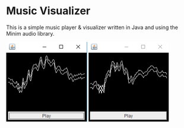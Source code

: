 # Music Visualizer

This is a simple music player & visualizer written in Java and using the Minim audio library.

![s1](screenshots/s1.png)
![s2](screenshots/s2.png)

